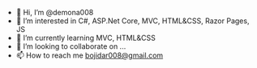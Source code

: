 - 👋 Hi, I’m @demona008
- 👀 I’m interested in C#, ASP.Net Core, MVC, HTML&CSS, Razor Pages, JS
- 🌱 I’m currently learning MVC, HTML&CSS
- 💞️ I’m looking to collaborate on ...
- 📫 How to reach me bojidar008@gmail.com

<!---
demona008/demona008 is a ✨ special ✨ repository because its `README.md` (this file) appears on your GitHub profile.
You can click the Preview link to take a look at your changes.
--->
